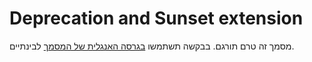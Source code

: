 # Deprecation and Sunset extension
מסמך זה טרם תורגם. בבקשה תשתמשו [בגרסה האנגלית של המסמך](../../../extensions/deprecation.md) לבינתיים.